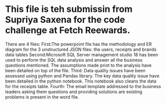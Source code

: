 # This file is teh submissin from Supriya Saxena for the code challenge at Fetch Reewards.
There are 4 files:
First:The powerpoint file has the methodology and ER diagram for the 3 unstructured JSON files: the users, receipts and brands data tables
Second:Microsoft SQL Server management studio 18 has been used to perform the SQL data analysis and answer all the business questions mentioned. The assumptions made priot to the analysis have been detailed on top of the file.
Third: Data quality issues have been assessed using python and Pandas library. The key data quality issue have been detailed in the python notebook. This notebook also cleans the data for the receipts table.
Fourth: The email template addressed to the business leaders asking them questions and providing solutions are existing problems is present in the word file.
